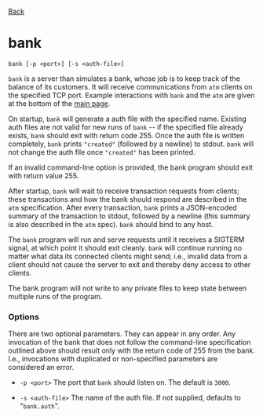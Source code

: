 [Back](atm.md)

bank
====

    bank [-p <port>] [-s <auth-file>]

`bank` is a server than simulates a bank, whose job is to keep track
of the balance of its customers.
 It will receive communications from `atm` clients on the specified
 TCP port. 
 Example interactions with `bank` and the `atm` are given at the bottom
of the [main page](index.md).

On startup, `bank` will generate a auth file with the specified name.
Existing auth files are not valid for new runs of `bank` -- if the
specified file already exists, `bank` should exit with return code
255.
 Once the auth file is written completely, `bank` prints `"created"`
(followed by a newline) to stdout.
 `bank` will not change the auth file once `"created"` has been
printed.

If an invalid command-line option is provided, the bank program should
exit with return value 255.
 
After startup, `bank` will wait to receive transaction requests from
clients; these transactions and how the bank should respond are
described in the `atm` specification.
 After every transaction, `bank` prints a JSON-encoded summary of the
transaction to stdout, followed by a newline (this summary is also
described in the `atm` spec). 
`bank` should bind to any host. 

The `bank` program will run and serve requests until it receives a
SIGTERM signal, at which point it should exit cleanly.
 `bank` will continue running no matter what data its connected
clients might send; i.e., invalid data from a client should not cause
the server to exit and thereby deny access to other clients.

The bank program will not write to any private files to keep state
between multiple runs of the program.

### Options

There are two optional parameters. They can appear in any order.
 Any invocation of the bank that does not follow the command-line
specification outlined above should result only with the return code of 255
from the bank. I.e., invocations with duplicated or non-specified parameters are
 considered an error.

- `-p <port>` The port that `bank` should listen on.
 The default is `3000`.

- `-s <auth-file>` The name of the auth file.
 If not supplied, defaults to "`bank.auth`".
